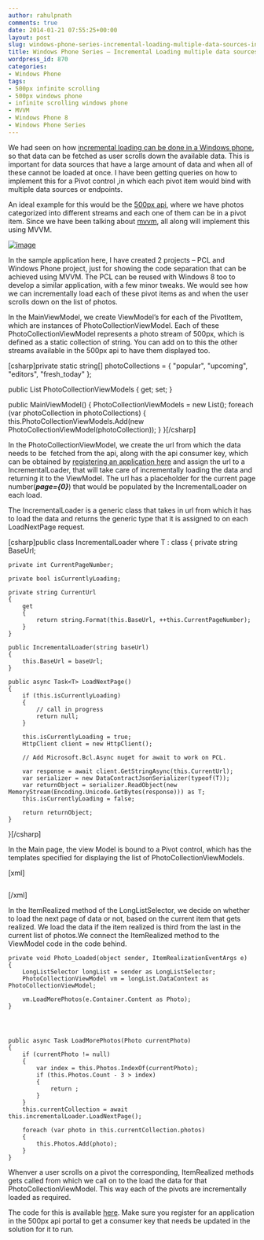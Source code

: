 ```yaml
---
author: rahulpnath
comments: true
date: 2014-01-21 07:55:25+00:00
layout: post
slug: windows-phone-series-incremental-loading-multiple-data-sources-inside-a-pivot
title: Windows Phone Series – Incremental Loading multiple data sources inside a Pivot
wordpress_id: 870
categories:
- Windows Phone
tags:
- 500px infinite scrolling
- 500px windows phone
- infinite scrolling windows phone
- MVVM
- Windows Phone 8
- Windows Phone Series
---
```


We had seen on how [incremental loading can be done in a Windows phone](http://rahulpnath.com/blog/windows-phone-series-incremental-loading/), so that data can be fetched as user scrolls down the available data. This is important for data sources that have a large amount of data and when all of these cannot be loaded at once. I have been getting queries on how to implement this for a Pivot control ,in which each pivot item would bind with multiple data sources or endpoints.

An ideal example for this would be the [500px api](http://developers.500px.com/), where we have photos categorized into different streams and each one of them can be in a pivot item. Since we have been talking about [mvvm](http://rahulpnath.com/blog/tag/mvvm/), all along will implement this using MVVM.

[![image](http://rahulpnath.com/blog/wp-content/uploads/2014/01/image_thumb7.png)](http://rahulpnath.com/blog/wp-content/uploads/2014/01/image7.png)















In the sample application here, I have created 2 projects – PCL and Windows Phone project, just for showing the code separation that can be achieved using MVVM. The PCL can be reused with Windows 8 too to develop a similar application, with a few minor tweaks. We would see how we can incrementally load each of these pivot items as and when the user scrolls down on the list of photos.

In the MainViewModel, we create ViewModel’s for each of the PivotItem, which are instances of PhotoCollectionViewModel. Each of these PhotoCollectionViewModel represents a photo stream of 500px, which is defined as a static collection of string. You can add on to this the other streams available in the 500px api to have them displayed too.

[csharp]private static string[] photoCollections =
    {
        "popular",
        "upcoming",
        "editors",
        "fresh_today"
    };

public List PhotoCollectionViewModels { get; set; }

public MainViewModel()
{
    PhotoCollectionViewModels = new List();
    foreach (var photoCollection in photoCollections)
    {
        this.PhotoCollectionViewModels.Add(new PhotoCollectionViewModel(photoCollection));
    }
}[/csharp]

In the PhotoCollectionViewModel, we create the url from which the data needs to be  fetched from the api, along with the api consumer key, which can be obtained by [registering an application here](http://500px.com/settings/applications) and assign the url to a IncrementalLoader, that will take care of incrementally loading the data and returning it to the ViewModel. The url has a placeholder for the current page number(**_page={0}_**) that would be populated by the IncrementalLoader on each load.

The IncrementalLoader is a generic class that takes in url from which it has to load the data and returns the generic type that it is assigned to on each LoadNextPage request.

[csharp]public class IncrementalLoader<T> where T : class
{
    private string BaseUrl;

    private int CurrentPageNumber;

    private bool isCurrentlyLoading;

    private string CurrentUrl
    {
        get
        {
            return string.Format(this.BaseUrl, ++this.CurrentPageNumber);
        }
    }

    public IncrementalLoader(string baseUrl)
    {
        this.BaseUrl = baseUrl;
    }

    public async Task<T> LoadNextPage()
    {
        if (this.isCurrentlyLoading)
        {
            // call in progress
            return null;
        }

        this.isCurrentlyLoading = true;
        HttpClient client = new HttpClient();

        // Add Microsoft.Bcl.Async nuget for await to work on PCL.

        var response = await client.GetStringAsync(this.CurrentUrl);
        var serializer = new DataContractJsonSerializer(typeof(T));
        var returnObject = serializer.ReadObject(new MemoryStream(Encoding.Unicode.GetBytes(response))) as T;
        this.isCurrentlyLoading = false;

        return returnObject;
    }

}[/csharp]

In the Main page, the view Model is bound to a Pivot control, which has the templates specified for displaying the list of PhotoCollectionViewModels.

[xml]

<Grid x:Name="ContentPanel" Grid.Row="1" >
 <phone:Pivot Name="photoCollection" ItemsSource="{Binding PhotoCollectionViewModels}">
 <phone:Pivot.ItemTemplate>
 <DataTemplate>
 <phone:LongListSelector ItemRealized="Photo_Loaded" ItemsSource="{Binding Photos}" IsGroupingEnabled="False">
 <phone:LongListSelector.ItemTemplate>
 <DataTemplate>
 <Image Source="{Binding image_url}" Margin="10" Width="500" />
 </DataTemplate>
 </phone:LongListSelector.ItemTemplate>
 </phone:LongListSelector>
 </DataTemplate>
 </phone:Pivot.ItemTemplate>
 <phone:Pivot.HeaderTemplate>
 <DataTemplate>
 <TextBlock Text="{Binding Title}" />
 </DataTemplate>
 </phone:Pivot.HeaderTemplate>
 </phone:Pivot>
</Grid>

[/xml]

In the ItemRealized method of the LongListSelector, we decide on whether to load the next page of data or not, based on the current item that gets realized. We load the data if the item realized is third from the last in the current list of photos.We connect the ItemRealized method to the ViewModel code in the code behind.

    
    private void Photo_Loaded(object sender, ItemRealizationEventArgs e)
    {
        LongListSelector longList = sender as LongListSelector;
        PhotoCollectionViewModel vm = longList.DataContext as PhotoCollectionViewModel;
    
        vm.LoadMorePhotos(e.Container.Content as Photo);
    }



    
    public async Task LoadMorePhotos(Photo currentPhoto)
    {
        if (currentPhoto != null)
        {
            var index = this.Photos.IndexOf(currentPhoto);
            if (this.Photos.Count - 3 > index)
            {
                return ;
            }
        }
        this.currentCollection = await this.incrementalLoader.LoadNextPage();
    
        foreach (var photo in this.currentCollection.photos)
        {
            this.Photos.Add(photo);
        }
    }


Whenver a user scrolls on a pivot the corresponding, ItemRealized methods gets called from which we call on to the load the data for that PhotoCollectionViewModel. This way each of the pivots are incrementally loaded as required.

The code for this is available [here](https://github.com/rahulpnath/Blog/tree/master/IncrementalLoading). Make sure you register for an application in the 500px api portal to get a consumer key that needs be updated in the solution for it to run.
